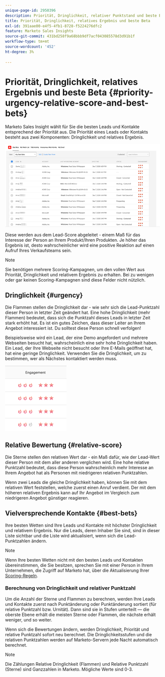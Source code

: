 ```yaml
---
unique-page-id: 2950396
description: Priorität, Dringlichkeit, relativer Punktstand und beste Bets - Marketo Docs - Produktdokumentation
title: Priorität, Dringlichkeit, relatives Ergebnis und beste Beta
exl-id: 391aae00-e4f5-4fb1-8728-f5224276dfc2
feature: Marketo Sales Insights
source-git-commit: 431bd258f9a68bbb9df7acf043085578d3d91b1f
workflow-type: tm+mt
source-wordcount: '452'
ht-degree: 3%

---
```


# Priorität, Dringlichkeit, relatives Ergebnis und beste Beta {#priority-urgency-relative-score-and-best-bets}

Marketo Sales Insight wählt für Sie die besten Leads und Kontakte entsprechend der Priorität aus. Die Priorität eines Leads oder Kontakts besteht aus zwei Komponenten: Dringlichkeit und relatives Ergebnis.

![](assets/priority-urgency-relative-score-and-best-bets-1.png)

Diese werden aus dem Lead-Score abgeleitet - einem Maß für das Interesse der Person an Ihrem Produkt/Ihren Produkten. Je höher das Ergebnis ist, desto wahrscheinlicher wird eine positive Reaktion auf einen Aufruf Ihres Verkaufsteams sein.

>[!NOTE]
>
>Sie benötigen mehrere Scoring-Kampagnen, um den vollen Wert aus Priorität, Dringlichkeit und relativem Ergebnis zu erhalten.  Bei zu wenigen oder gar keinen Scoring-Kampagnen sind diese Felder nicht nützlich.

## Dringlichkeit {#urgency}

Die Flammen stellen die Dringlichkeit dar - wie sehr sich die Lead-Punktzahl dieser Person in letzter Zeit geändert hat. Eine hohe Dringlichkeit (mehr Flammen) bedeutet, dass sich die Punktzahl dieses Leads in letzter Zeit stark erhöht hat. Es ist ein gutes Zeichen, dass dieser Leiter an Ihrem Angebot interessiert ist. Du solltest diese Person schnell verfolgen!

Beispielsweise wird ein Lead, der eine Demo angefordert und mehrere Webseiten besucht hat, wahrscheinlich eine sehr hohe Dringlichkeit haben. Ein Lead, der Ihre Webseite nicht besucht oder Ihre E-Mails geöffnet hat, hat eine geringe Dringlichkeit. Verwenden Sie die Dringlichkeit, um zu bestimmen, wer als Nächstes kontaktiert werden muss.

![](assets/priority-urgency-relative-score-and-best-bets-2.png)

## Relative Bewertung {#relative-score}

Die Sterne stellen den relativen Wert dar - ein Maß dafür, wie der Lead-Wert dieser Person mit dem aller anderen verglichen wird. Eine hohe relative Punktzahl bedeutet, dass diese Person wahrscheinlich mehr Interesse an Ihrem Angebot hat als Personen mit niedrigeren relativen Punktzahlen.

Wenn zwei Leads die gleiche Dringlichkeit haben, können Sie mit dem relativen Wert feststellen, welche zuerst einen Anruf verdient. Der mit dem höheren relativen Ergebnis kann auf Ihr Angebot im Vergleich zum niedrigeren Angebot günstiger reagieren.

## Vielversprechende Kontakte {#best-bets}

Ihre besten Wetten sind Ihre Leads und Kontakte mit höchster Dringlichkeit und relativem Ergebnis. Nur die Leads, deren Inhaber Sie sind, sind in dieser Liste sichtbar und die Liste wird aktualisiert, wenn sich die Lead-Punktzahlen ändern.

>[!NOTE]
>
>Wenn Ihre besten Wetten nicht mit den besten Leads und Kontakten übereinstimmen, die Sie besitzen, sprechen Sie mit einer Person in Ihrem Unternehmen, die Zugriff auf Marketo hat, über die Aktualisierung Ihrer [Scoring-Regeln](/help/marketo/getting-started/quick-wins/simple-scoring.md).

### Berechnung von Dringlichkeit und relativer Punktzahl

Um die Anzahl der Sterne und Flammen zu berechnen, werden Ihre Leads und Kontakte zuerst nach Punktänderung oder Punktänderung sortiert (für relative Punktzahl bzw. Urnität). Dann sind sie in Stufen unterteilt — die oberste Ebene erhält die meisten Sterne oder Flammen, die nächste erhält weniger, und so weiter.

Wenn sich die Bewertungen ändern, werden Dringlichkeit, Priorität und relative Punktzahl sofort neu berechnet. Die Dringlichkeitsstufen und die relativen Punktzahlen werden auf Marketo-Servern jede Nacht automatisch berechnet.

>[!NOTE]
>
>Die Zählungen Relative Dringlichkeit (Flammen) und Relative Punktzahl (Sterne) sind Ganzzahlen in Marketo. Mögliche Werte sind 0-3.
